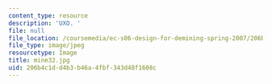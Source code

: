```yaml
---
content_type: resource
description: 'UXO. '
file: null
file_location: /coursemedia/ec-s06-design-for-demining-spring-2007/206b4c1dd4b3b46a4fbf343d48f1608c_mine32.jpg
file_type: image/jpeg
resourcetype: Image
title: mine32.jpg
uid: 206b4c1d-d4b3-b46a-4fbf-343d48f1608c
---
```

